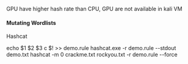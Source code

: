 GPU have higher hash rate than CPU, GPU are not available in kali VM

#### Mutating Wordlists

Hashcat

echo $1 $2 $3  c $! >> demo.rule
hashcat.exe -r demo.rule --stdout demo.txt
hashcat -m 0 crackme.txt rockyou.txt -r demo.rule --force